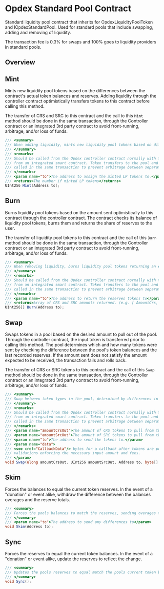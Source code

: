 # Opdex Standard Pool Contract

Standard liquidity pool contract that inherits for OpdexLiquidityPoolToken and IOpdexStandardPool. Used for standard pools that include swapping, adding and removing of liquidity. 

The transaction fee is 0.3% for swaps and 100% goes to liquidity providers in standard pools. 

## Overview

## Mint

Mints new liquidity pool tokens based on the differences between the contract's actual token balances and reserves. Adding liquidity through the 
controller contract optimistically transfers tokens to this contract before calling this method. 

The transfer of CRS and SRC to this contract and the call to this `Mint` method should be done in the same transaction, through the Controller
contract or an integrated 3rd party contract to avoid front-running, arbitrage, and/or loss of funds.

```C#
/// <summary>
/// When adding liquidity, mints new liquidity pool tokens based on differences in reserves and balances.
/// </summary>
/// <remarks>
/// Should be called from the Opdex controller contract normally with the exception of being called
/// from an integrated smart contract. Token transfers to the pool and this method should be
/// called in the same transaction to prevent arbitrage between separate transactions.
/// </remarks>
/// <param name="to">The address to assign the minted LP tokens to.</param>
/// <returns>The number if minted LP tokens</returns>
UInt256 Mint(Address to);
```

## Burn

Burns liquidity pool tokens based on the amount sent optimistically to this contract through the controller contract. The contract
checks its balance of liquidity pool tokens, burns them and returns the share of reserves to the user.

The transfer of liquidity pool tokens to this contract and the call of this `Burn` method should be done in the same transaction, through the Controller
contract or an integrated 3rd party contract to avoid front-running, arbitrage, and/or loss of funds.

```C#
/// <summary>
/// When removing liquidity, burns liquidity pool tokens returning an equal share of the pools reserves. 
/// </summary>
/// <remarks>
/// Should be called from the Opdex controller contract normally with the exception of being called
/// from an integrated smart contract. Token transfers to the pool and this method should be
/// called in the same transaction to prevent arbitrage between separate transactions.
/// </remarks>
/// <param name="to">The address to return the reserves tokens to</param>
/// <returns>Array of CRS and SRC amounts returned. (e.g. [ AmountCrs, AmountSrc ])</returns>
UInt256[] Burn(Address to);
```

## Swap

Swaps tokens in a pool based on the desired amount to pull out of the pool. Through the controller contract, the input token is transferred
prior to calling this method. The pool determines which and how many tokens were sent by checking the difference between the
pool's token balances and the last recorded reserves. If the amount sent does not satisfy the amount expected to be received, the
transaction fails and rolls back.

The transfer of CRS or SRC tokens to this contract and the call of this `Swap` method should be done in the same transaction, through the Controller
contract or an integrated 3rd party contract to avoid front-running, arbitrage, and/or loss of funds.

```C#
/// <summary>
/// Swap between token types in the pool, determined by differences in balances and reserves. 
/// </summary>
/// <remarks>
/// Should be called from the Opdex controller contract normally with the exception of being called
/// from an integrated smart contract. Token transfers to the pool and this method should be
/// called in the same transaction to prevent arbitrage between separate transactions.
/// </remarks>
/// <param name="amountCrsOut">The amount of CRS tokens to pull from the pool.</param>
/// <param name="amountSrcOut">The amount of SRC tokens to pull from the pool.</param>
/// <param name="to">The address to send the tokens to.</param>
/// <param name="data">
/// <see cref="CallbackData"/> bytes for a callback after tokens are pulled form the pool but before
/// validations enforcing the necessary input amount and fees.
/// </param>
void Swap(ulong amountCrsOut, UInt256 amountSrcOut, Address to, byte[] data);
```

## Skim

Forces the balances to equal the current token reserves. In the event of a "donation" or event alike, withdraw the difference between the 
balances overages and the reserve totals.

```C#
/// <summary>
/// Forces the pools balances to match the reserves, sending overages to the caller.
/// </summary>
/// <param name="to">The address to send any differences to</param>
void Skim(Address to);
```

## Sync

Forces the reserves to equal the current token balances. In the event of a "donation" or event alike, update the reserves to reflect the change.

```C#
/// <summary>
/// Updates the pools reserves to equal match the pools current token balances.
/// </summary>
void Sync();
```
